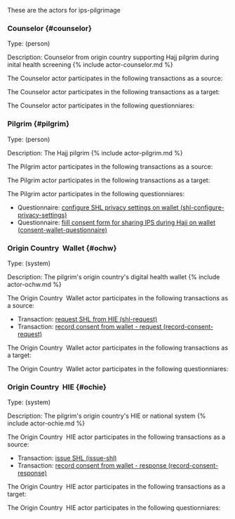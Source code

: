 These are the actors for ips-pilgrimage
###  Counselor {#counselor}
Type: (person)


Description: Counselor from origin country supporting Hajj pilgrim during inital health screening
{% include actor-counselor.md %}
	


The Counselor actor participates in the following transactions as a source:


The Counselor actor participates in the following transactions as a target:


The Counselor actor participates in the following questionniares:

###  Pilgrim {#pilgrim}
Type: (person)


Description: The Hajj pilgrim
{% include actor-pilgrim.md %}
	


The Pilgrim actor participates in the following transactions as a source:


The Pilgrim actor participates in the following transactions as a target:


The Pilgrim actor participates in the following questionniares:
-  Questionnaire: <a href="Questionnaire-shl-configure-privacy-settings.html">configure SHL privacy settings on wallet (shl-configure-privacy-settings)</a> 
-  Questionnaire: <a href="Questionnaire-consent-wallet-questionnaire.html">fiill consent form for sharing IPS during Hajj on wallet (consent-wallet-questionnaire)</a> 

###  Origin Country  Wallet {#ochw}
Type: (system)


Description: The pilgrim's origin country's digital health wallet
{% include actor-ochw.md %}
	


The Origin Country  Wallet actor participates in the following transactions as a source:
-  Transaction: <a href="transaction-shl-request.hmtl">request SHL from HIE (shl-request)</a> 
-  Transaction: <a href="transaction-record-consent-request.hmtl">record consent from wallet - request (record-consent-request)</a> 


The Origin Country  Wallet actor participates in the following transactions as a target:


The Origin Country  Wallet actor participates in the following questionniares:

###  Origin Country  HIE {#ochie}
Type: (system)


Description: The pilgrim's origin country's HIE or national system
{% include actor-ochie.md %}
	


The Origin Country  HIE actor participates in the following transactions as a source:
-  Transaction: <a href="transaction-issue-shl.hmtl">issue SHL (issue-shl)</a> 
-  Transaction: <a href="transaction-record-consent-response.hmtl">record consent from wallet - response (record-consent-response)</a> 


The Origin Country  HIE actor participates in the following transactions as a target:


The Origin Country  HIE actor participates in the following questionniares:

